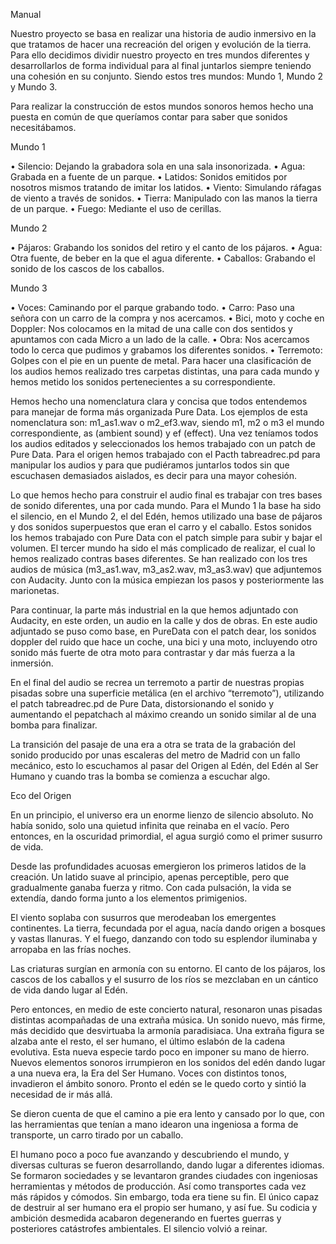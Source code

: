 Manual

Nuestro proyecto se basa en realizar una historia de audio inmersivo en la
que tratamos de hacer una recreación del origen y evolución de la tierra.
Para ello decidimos dividir nuestro proyecto en tres mundos diferentes y
desarrollarlos de forma individual para al final juntarlos siempre teniendo
una cohesión en su conjunto. Siendo estos tres mundos: Mundo 1, Mundo
2 y Mundo 3.

Para realizar la construcción de estos mundos sonoros hemos hecho una
puesta en común de que queríamos contar para saber que sonidos
necesitábamos.

Mundo 1

• Silencio: Dejando la grabadora sola en una sala insonorizada.
• Agua: Grabada en a fuente de un parque.
• Latidos: Sonidos emitidos por nosotros mismos tratando de imitar los
latidos.
• Viento: Simulando ráfagas de viento a través de sonidos.
• Tierra: Manipulado con las manos la tierra de un parque.
• Fuego: Mediante el uso de cerillas.

Mundo 2

• Pájaros: Grabando los sonidos del retiro y el canto de los pájaros.
• Agua: Otra fuente, de beber en la que el agua diferente.
• Caballos: Grabando el sonido de los cascos de los caballos.

Mundo 3

• Voces: Caminando por el parque grabando todo.
• Carro: Paso una señora con un carro de la compra y nos acercamos.
• Bici, moto y coche en Doppler: Nos colocamos en la mitad de una calle con
dos sentidos y apuntamos con cada Micro a un lado de la calle.
• Obra: Nos acercamos todo lo cerca que pudimos y grabamos los diferentes
sonidos.
• Terremoto: Golpes con el pie en un puente de metal.
Para hacer una clasificación de los audios hemos realizado tres carpetas
distintas, una para cada mundo y hemos metido los sonidos pertenecientes a
su correspondiente.

Hemos hecho una nomenclatura clara y concisa que todos entendemos para
manejar de forma más organizada Pure Data. Los ejemplos de esta
nomenclatura son: m1_as1.wav o m2_ef3.wav, siendo m1, m2 o m3 el
mundo correspondiente, as (ambient sound) y ef (effect).
Una vez teníamos todos los audios editados y seleccionados los hemos
trabajado con un patch de Pure Data. Para el origen hemos trabajado con el
Pacth tabreadrec.pd para manipular los audios y para que pudiéramos
juntarlos todos sin que escuchasen demasiados aislados, es decir para una
mayor cohesión.

Lo que hemos hecho para construir el audio final es trabajar con tres bases
de sonido diferentes, una por cada mundo. Para el Mundo 1 la base ha sido
el silencio, en el Mundo 2, el del Edén, hemos utilizado una base de pájaros
y dos sonidos superpuestos que eran el carro y el caballo. Estos sonidos los
hemos trabajado con Pure Data con el patch simple para subir y bajar el
volumen.
El tercer mundo ha sido el más complicado de realizar, el cual lo hemos
realizado contras bases diferentes. Se han realizado con los tres audios de
música (m3_as1.wav, m3_as2.wav, m3_as3.wav) que adjuntemos con
Audacity. Junto con la música empiezan los pasos y posteriormente las
marionetas.

Para continuar, la parte más industrial en la que hemos adjuntado con
Audacity, en este orden, un audio en la calle y dos de obras. En este audio
adjuntado se puso como base, en PureData con el patch dear, los sonidos
doppler del ruido que hace un coche, una bici y una moto, incluyendo otro
sonido más fuerte de otra moto para contrastar y dar más fuerza a la
inmersión.

En el final del audio se recrea un terremoto a partir de nuestras propias
pisadas sobre una superficie metálica (en el archivo “terremoto”), utilizando
el patch tabreadrec.pd de Pure Data, distorsionando el sonido y aumentando
el pepatchach al máximo creando un sonido similar al de una bomba para
finalizar.

La transición del pasaje de una era a otra se trata de la grabación del sonido
producido por unas escaleras del metro de Madrid con un fallo mecánico,
esto lo escuchamos al pasar del Origen al Edén, del Edén al Ser Humano y
cuando tras la bomba se comienza a escuchar algo.


Eco del Origen


En un principio, el universo era un enorme lienzo de silencio absoluto. No
había sonido, solo una quietud infinita que reinaba en el vacío. Pero
entonces, en la oscuridad primordial, el agua surgió como el primer susurro
de vida.

Desde las profundidades acuosas emergieron los primeros latidos de la
creación. Un latido suave al principio, apenas perceptible, pero que
gradualmente ganaba fuerza y ritmo. Con cada pulsación, la vida se extendía,
dando forma junto a los elementos primigenios.

El viento soplaba con susurros que merodeaban los emergentes continentes.
La tierra, fecundada por el agua, nacía dando origen a bosques y vastas
llanuras. Y el fuego, danzando con todo su esplendor iluminaba y arropaba
en las frías noches.

Las criaturas surgían en armonía con su entorno. El canto de los pájaros, los
cascos de los caballos y el susurro de los ríos se mezclaban en un cántico de
vida dando lugar al Edén.

Pero entonces, en medio de este concierto natural, resonaron unas pisadas
distintas acompañadas de una extraña música. Un sonido nuevo, más firme,
más decidido que desvirtuaba la armonía paradisiaca. Una extraña figura se
alzaba ante el resto, el ser humano, el último eslabón de la cadena evolutiva.
Esta nueva especie tardo poco en imponer su mano de hierro. Nuevos
elementos sonoros irrumpieron en los sonidos del edén dando lugar a una
nueva era, la Era del Ser Humano. Voces con distintos tonos, invadieron el
ámbito sonoro. Pronto el edén se le quedo corto y sintió la necesidad de ir
más allá.

Se dieron cuenta de que el camino a pie era lento y cansado por lo que, con
las herramientas que tenían a mano idearon una ingeniosa a forma de
transporte, un carro tirado por un caballo.

El humano poco a poco fue avanzando y descubriendo el mundo, y diversas
culturas se fueron desarrollando, dando lugar a diferentes idiomas. Se
formaron sociedades y se levantaron grandes ciudades con ingeniosas
herramientas y métodos de producción. Así como transportes cada vez más
rápidos y cómodos.
Sin embargo, toda era tiene su fin. El único capaz de destruir al ser humano
era el propio ser humano, y así fue. Su codicia y ambición desmedida
acabaron degenerando en fuertes guerras y posteriores catástrofes
ambientales. El silencio volvió a reinar.
